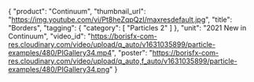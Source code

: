 {
   "product": "Continuum",
   "thumbnail_url": "https://img.youtube.com/vi/Pt8heZqpQzI/maxresdefault.jpg",
   "title": "Borders",
   "tagging": {
   "category": [
      "Particles 2"
    ]
   },
   "unit": "2021 New in Continuum",
   "video_id": "https://borisfx-com-res.cloudinary.com/video/upload/q_auto/v1631035899/particle-examples/480/PIGallery34.mp4",
   "poster": "https://borisfx-com-res.cloudinary.com/video/upload/q_auto,f_auto/v1631035899/particle-examples/480/PIGallery34.png"
}
